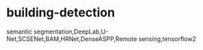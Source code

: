 # building-detection
semantic segmentation,DeepLab,U-Net,SCSENet,BAM,HRNet,DenseASPP,Remote sensing,tensorflow2
